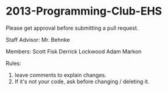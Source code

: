 2013-Programming-Club-EHS
=========================

Please get approval before submitting a pull request.

Staff Advisor: Mr. Behnke

Members:  Scott Fisk
          Derrick Lockwood
          Adam Markon
          
Rules:

1) leave comments to explain changes.
2) If it's not your code, ask before changing / deleting it.

